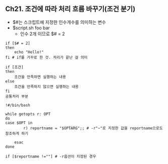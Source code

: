 
## Ch21. 조건에 따라 처리 흐름 바꾸기(조건 분기)

- &#36;#는 스크립트에 지정한 인수개수를 의미하는 변수
- &#36;script.sh foo bar
    - 인수 2개 이므로 $# = 2

```
if [$# = 2]
then
    echo "Hello!"
fi # if를 거꾸로 한 것. 처리가 끝난 걸 의미
```

```
if [조건]
then
    조건을 만족하면 실행하는 내용
else
    조건을 만족하지 않으면 실행하는 내용
fi
공통처리 부분
```

```
!#/bin/bash

while getopts r: OPT  
do   
case $OPT in  
        r) reportname = "$OPTARG";; # -r"~"로 지정한 값을 reportname으로도 참조하게 하기
        
    esac
done

if [$reportname !=""] # -r옵션이 지정된 경우 
```
